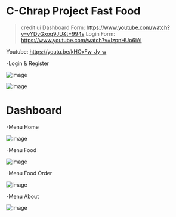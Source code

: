 # C-Chrap Project Fast Food

>credit ui
Dashboard Form: https://www.youtube.com/watch?v=vYDyGxoq9JU&t=994s
Login Form: https://www.youtube.com/watch?v=IzpnHUo6iAI

Youtube: https://youtu.be/kHOxFw_Jy_w

-Login & Register

![image](https://user-images.githubusercontent.com/106058972/170699189-229ed09a-2531-4a85-875e-ff437e8d1789.png)

![image](https://user-images.githubusercontent.com/106058972/170700312-aced47f1-48a7-4e27-88a3-14f98e893f99.png)

# Dashboard  
-Menu Home


![image](https://user-images.githubusercontent.com/106058972/170700467-cc715d2a-6738-471f-8800-2007b21766e7.png)


-Menu Food

![image](https://user-images.githubusercontent.com/106058972/170700498-d805a32d-eb21-48d5-87ce-ee262602ca35.png)


-Menu Food Order

![image](https://user-images.githubusercontent.com/106058972/170700519-ab8478dd-06a8-40c7-af6d-020b11862960.png)


-Menu About

![image](https://user-images.githubusercontent.com/106058972/170700553-4b170fb2-d721-48f4-9128-22ec201d64dc.png)
